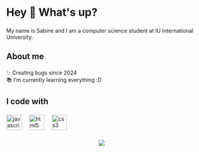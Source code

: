 <h1 align="left">Hey 👋 What's up?</h1>

###

<p align="left">My name is Sabine and I am a computer science student at IU International University.</p>

###

<h2 align="left">About me</h2>

###

<p align="left">✨ Creating bugs since 2024<br>📚 I'm currently learning everything :D</p>

###

<h2 align="left">I code with</h2>

###

<div align="left">
  <img src="https://skillicons.dev/icons?i=js" height="40" alt="javascript logo"  />
  <img width="12" />
  <img src="https://cdn.jsdelivr.net/gh/devicons/devicon/icons/html5/html5-original.svg" height="40" alt="html5 logo"  />
  <img width="12" />
  <img src="https://cdn.jsdelivr.net/gh/devicons/devicon/icons/css3/css3-original.svg" height="40" alt="css3 logo"  />
</div>

###


###

<div align="center">
  <img src="https://profile-counter.glitch.me/KitaiMaratea/count.svg?"  />
</div>

###
